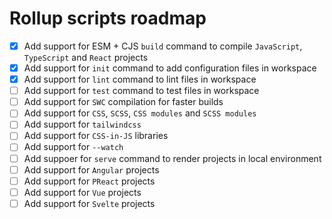 # Rollup scripts roadmap

- [x] Add support for ESM + CJS `build` command to compile `JavaScript`,
      `TypeScript` and `React` projects
- [x] Add support for `init` command to add configuration files in workspace
- [x] Add support for `lint` command to lint files in workspace
- [ ] Add support for `test` command to test files in workspace
- [ ] Add support for `SWC` compilation for faster builds
- [ ] Add support for `CSS`, `SCSS`, `CSS modules` and `SCSS modules`
- [ ] Add support for `tailwindcss`
- [ ] Add support for `CSS-in-JS` libraries
- [ ] Add support for `--watch`
- [ ] Add suppoer for `serve` command to render projects in local environment
- [ ] Add support for `Angular` projects
- [ ] Add support for `PReact` projects
- [ ] Add support for `Vue` projects
- [ ] Add support for `Svelte` projects
